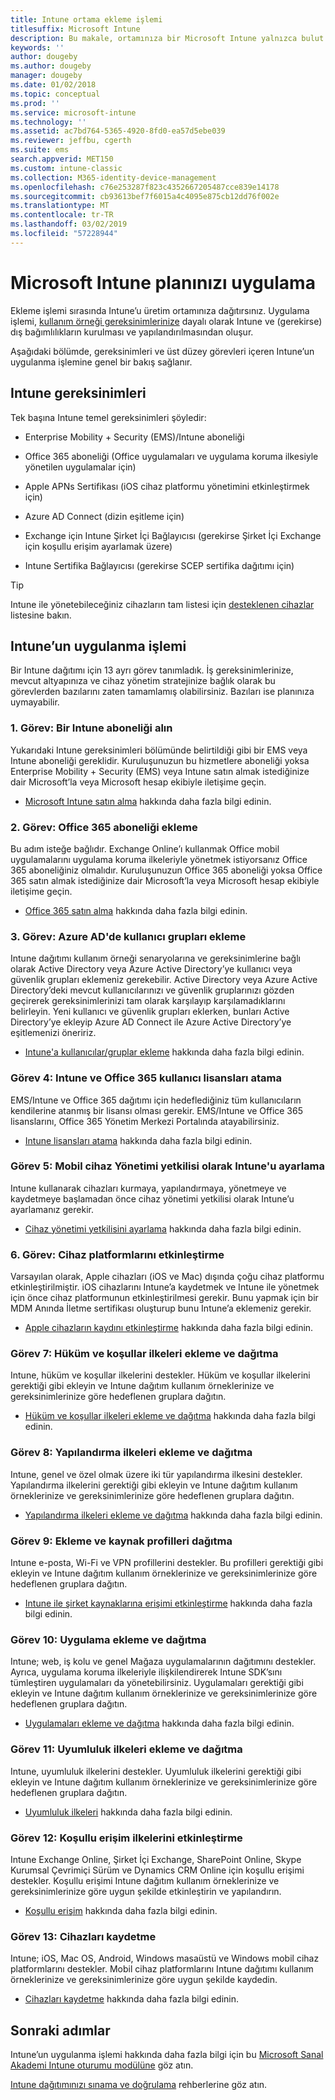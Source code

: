 ```yaml
---
title: Intune ortama ekleme işlemi
titlesuffix: Microsoft Intune
description: Bu makale, ortamınıza bir Microsoft Intune yalnızca bulut çözümünü eklerken göz önünde bulundurmanız gereken tüm ayrıntıları sağlar.
keywords: ''
author: dougeby
ms.author: dougeby
manager: dougeby
ms.date: 01/02/2018
ms.topic: conceptual
ms.prod: ''
ms.service: microsoft-intune
ms.technology: ''
ms.assetid: ac7bd764-5365-4920-8fd0-ea57d5ebe039
ms.reviewer: jeffbu, cgerth
ms.suite: ems
search.appverid: MET150
ms.custom: intune-classic
ms.collection: M365-identity-device-management
ms.openlocfilehash: c76e253287f823c4352667205487cce839e14178
ms.sourcegitcommit: cb93613bef7f6015a4c4095e875cb12dd76f002e
ms.translationtype: MT
ms.contentlocale: tr-TR
ms.lasthandoff: 03/02/2019
ms.locfileid: "57228944"
---
```

# <a name="implement-your-microsoft-intune-plan"></a>Microsoft Intune planınızı uygulama

Ekleme işlemi sırasında Intune’u üretim ortamınıza dağıtırsınız. Uygulama işlemi, [kullanım örneği gereksinimlerinize](planning-guide-requirements.md) dayalı olarak Intune ve (gerekirse) dış bağımlılıkların kurulması ve yapılandırılmasından oluşur.

Aşağıdaki bölümde, gereksinimleri ve üst düzey görevleri içeren Intune’un uygulanma işlemine genel bir bakış sağlanır.

## <a name="intune-requirements"></a>Intune gereksinimleri

Tek başına Intune temel gereksinimleri şöyledir:

-   Enterprise Mobility + Security (EMS)/Intune aboneliği

-   Office 365 aboneliği (Office uygulamaları ve uygulama koruma ilkesiyle yönetilen uygulamalar için)

-   Apple APNs Sertifikası (iOS cihaz platformu yönetimini etkinleştirmek için)

-   Azure AD Connect (dizin eşitleme için)

-   Exchange için Intune Şirket İçi Bağlayıcısı (gerekirse Şirket İçi Exchange için koşullu erişim ayarlamak üzere)

-   Intune Sertifika Bağlayıcısı (gerekirse SCEP sertifika dağıtımı için)

>[!TIP]
> Intune ile yönetebileceğiniz cihazların tam listesi için [desteklenen cihazlar](supported-devices-browsers.md) listesine bakın.

## <a name="intune-implementation-process"></a>Intune’un uygulanma işlemi

Bir Intune dağıtımı için 13 ayrı görev tanımladık. İş gereksinimlerinize, mevcut altyapınıza ve cihaz yönetim stratejinize bağlık olarak bu görevlerden bazılarını zaten tamamlamış olabilirsiniz. Bazıları ise planınıza uymayabilir.

### <a name="task-1-get-an-intune-subscription"></a>1. Görev: Bir Intune aboneliği alın

Yukarıdaki Intune gereksinimleri bölümünde belirtildiği gibi bir EMS veya Intune aboneliği gereklidir. Kuruluşunuzun bu hizmetlere aboneliği yoksa Enterprise Mobility + Security (EMS) veya Intune satın almak istediğinize dair Microsoft’la veya Microsoft hesap ekibiyle iletişime geçin.

-   [Microsoft Intune satın alma](https://www.microsoft.com/cloud-platform/microsoft-intune-pricing) hakkında daha fazla bilgi edinin.

### <a name="task-2-add-office-365-subscription"></a>2. Görev: Office 365 aboneliği ekleme

Bu adım isteğe bağlıdır. Exchange Online’ı kullanmak Office mobil uygulamalarını uygulama koruma ilkeleriyle yönetmek istiyorsanız Office 365 aboneliğiniz olmalıdır. Kuruluşunuzun Office 365 aboneliği yoksa Office 365 satın almak istediğinize dair Microsoft’la veya Microsoft hesap ekibiyle iletişime geçin.

-   [Office 365 satın alma](https://products.office.com/business/compare-office-365-for-business-plans) hakkında daha fazla bilgi edinin.

### <a name="task-3-add-users-groups-in-azure-ad"></a>3. Görev: Azure AD'de kullanıcı grupları ekleme

Intune dağıtımı kullanım örneği senaryolarına ve gereksinimlerine bağlı olarak Active Directory veya Azure Active Directory’ye kullanıcı veya güvenlik grupları eklemeniz gerekebilir. Active Directory veya Azure Active Directory’deki mevcut kullanıcılarınızı ve güvenlik gruplarınızı gözden geçirerek gereksinimlerinizi tam olarak karşılayıp karşılamadıklarını belirleyin. Yeni kullanıcı ve güvenlik grupları eklerken, bunları Active Directory’ye ekleyip Azure AD Connect ile Azure Active Directory’ye eşitlemenizi öneririz.


-   [Intune'a kullanıcılar/gruplar ekleme](users-permissions-add.md) hakkında daha fazla bilgi edinin.
<!---why not send them to the AAD connect topic? Question out to Andre: https://docs.microsoft.com/azure/active-directory/connect/active-directory-aadconnect--->



### <a name="task-4-assign-intune-and-office-365-user-licenses"></a>Görev 4: Intune ve Office 365 kullanıcı lisansları atama

EMS/Intune ve Office 365 dağıtımı için hedeflediğiniz tüm kullanıcıların kendilerine atanmış bir lisansı olması gerekir. EMS/Intune ve Office 365 lisanslarını, Office 365 Yönetim Merkezi Portalında atayabilirsiniz.

-   [Intune lisansları atama](licenses-assign.md) hakkında daha fazla bilgi edinin.

### <a name="task-5-set-mobile-device-management-authority-to-intune"></a>Görev 5: Mobil cihaz Yönetimi yetkilisi olarak Intune'u ayarlama

Intune kullanarak cihazları kurmaya, yapılandırmaya, yönetmeye ve kaydetmeye başlamadan önce cihaz yönetimi yetkilisi olarak Intune’u ayarlamanız gerekir.

-   [Cihaz yönetimi yetkilisini ayarlama](mdm-authority-set.md) hakkında daha fazla bilgi edinin.

### <a name="task-6-enable-device-platforms"></a>6. Görev: Cihaz platformlarını etkinleştirme

Varsayılan olarak, Apple cihazları (iOS ve Mac) dışında çoğu cihaz platformu etkinleştirilmiştir. iOS cihazlarını Intune’a kaydetmek ve Intune ile yönetmek için önce cihaz platformunun etkinleştirilmesi gerekir. Bunu yapmak için bir MDM Anında İletme sertifikası oluşturup bunu Intune’a eklemeniz gerekir.

-   [Apple cihazların kaydını etkinleştirme](apple-mdm-push-certificate-get.md) hakkında daha fazla bilgi edinin.

### <a name="task-7-add-and-deploy-terms-and-conditions-policies"></a>Görev 7: Hüküm ve koşullar ilkeleri ekleme ve dağıtma

Intune, hüküm ve koşullar ilkelerini destekler. Hüküm ve koşullar ilkelerini gerektiği gibi ekleyin ve Intune dağıtım kullanım örneklerinize ve gereksinimlerinize göre hedeflenen gruplara dağıtın.

-   [Hüküm ve koşullar ilkeleri ekleme ve dağıtma](terms-and-conditions-create.md) hakkında daha fazla bilgi edinin.

### <a name="task-8-add-and-deploy-configuration-policies"></a>Görev 8: Yapılandırma ilkeleri ekleme ve dağıtma

Intune, genel ve özel olmak üzere iki tür yapılandırma ilkesini destekler. Yapılandırma ilkelerini gerektiği gibi ekleyin ve Intune dağıtım kullanım örneklerinize ve gereksinimlerinize göre hedeflenen gruplara dağıtın.

-   [Yapılandırma ilkeleri ekleme ve dağıtma](device-profiles.md) hakkında daha fazla bilgi edinin.

### <a name="task-9-add-and-deploy-resource-profiles"></a>Görev 9: Ekleme ve kaynak profilleri dağıtma

Intune e-posta, Wi-Fi ve VPN profillerini destekler. Bu profilleri gerektiği gibi ekleyin ve Intune dağıtım kullanım örneklerinize ve gereksinimlerinize göre hedeflenen gruplara dağıtın.

-   [Intune ile şirket kaynaklarına erişimi etkinleştirme](device-profiles.md) hakkında daha fazla bilgi edinin.

### <a name="task-10-add-and-deploy-apps"></a>Görev 10: Uygulama ekleme ve dağıtma

Intune; web, iş kolu ve genel Mağaza uygulamalarının dağıtımını destekler. Ayrıca, uygulama koruma ilkeleriyle ilişkilendirerek Intune SDK’sını tümleştiren uygulamaları da yönetebilirsiniz. Uygulamaları gerektiği gibi ekleyin ve Intune dağıtım kullanım örneklerinize ve gereksinimlerinize göre hedeflenen gruplara dağıtın.

-   [Uygulamaları ekleme ve dağıtma](app-management.md) hakkında daha fazla bilgi edinin.

### <a name="task-11-add-and-deploy-compliance-policies"></a>Görev 11: Uyumluluk ilkeleri ekleme ve dağıtma

Intune, uyumluluk ilkelerini destekler. Uyumluluk ilkelerini gerektiği gibi ekleyin ve Intune dağıtım kullanım örneklerinize ve gereksinimlerinize göre hedeflenen gruplara dağıtın.

-   [Uyumluluk ilkeleri](device-compliance.md) hakkında daha fazla bilgi edinin.

### <a name="task-12-enable-conditional-access-policies"></a>Görev 12: Koşullu erişim ilkelerini etkinleştirme

Intune Exchange Online, Şirket İçi Exchange, SharePoint Online, Skype Kurumsal Çevrimiçi Sürüm ve Dynamics CRM Online için koşullu erişimi destekler. Koşullu erişimi Intune dağıtım kullanım örneklerinize ve gereksinimlerinize göre uygun şekilde etkinleştirin ve yapılandırın.

-   [Koşullu erişim](conditional-access.md) hakkında daha fazla bilgi edinin.

### <a name="task-13-enroll-devices"></a>Görev 13: Cihazları kaydetme

Intune; iOS, Mac OS, Android, Windows masaüstü ve Windows mobil cihaz platformlarını destekler. Mobil cihaz platformlarını Intune dağıtımı kullanım örneklerinize ve gereksinimlerinize göre uygun şekilde kaydedin.

-   [Cihazları kaydetme](device-enrollment.md) hakkında daha fazla bilgi edinin.


## <a name="next-steps"></a>Sonraki adımlar

Intune’un uygulanma işlemi hakkında daha fazla bilgi için bu [Microsoft Sanal Akademi Intune oturumu modülüne](https://mva.microsoft.com/en-US/training-courses/deploying-microsoft-enterprise-mobility-suite-16408) göz atın.


[Intune dağıtımınızı sınama ve doğrulama](planning-guide-test-validation.md) rehberlerine göz atın.
